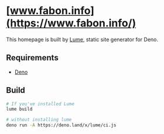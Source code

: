 # [www.fabon.info](https://www.fabon.info/)

This homepage is built by [Lume](https://lumeland.github.io/), static site generator for Deno.

## Requirements

* [Deno](https://deno.land/)

## Build

```sh
# If you've installed Lume
lume build

# without installing lume
deno run -A https://deno.land/x/lume/ci.js
```
